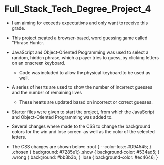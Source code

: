 # Full_Stack_Tech_Degree_Project_4

* I am aiming for exceeds expectations and only want to receive this grade.

* This project created a browser-based, word guessing game called "Phrase Hunter.

* JavaScript and Object-Oriented Programming was used to select a random, hidden phrase, which a player tries to guess, by clicking letters on an onscreen keyboard.
    - Code was included to allow the physical keyboard to be used as well.

* A series of hearts are used to show the number of incorrect guesses and the number of remaining lives.
  - These hearts are updated based on incorrect or correct guesses. 


* Starter files were given to start the project, from which the JavaScript and Object-Oriented Programming was added to.  

* Several changes where made to the CSS to change the background colors for the win and lose screen, as well as the color of the selected letters.
-   The CSS changes are shown below:
        :root {  --color-lose: #D94545;   }
        .chosen {   background: #7285e1;}
        .show {   background-color: #534ad5; }
        .wrong { background: #bb3b3b; }
        .lose { background-color: #ec4646; }
        